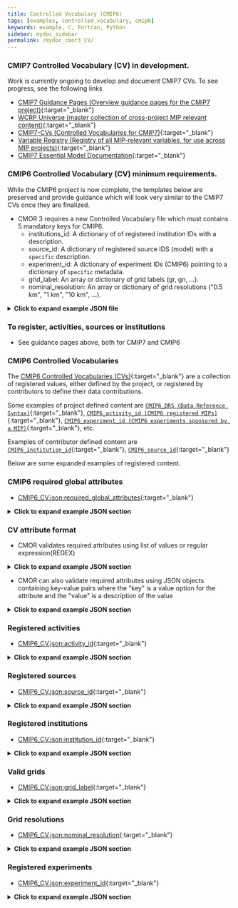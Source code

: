 ```yaml
---
title: Controlled Vocabulary (CMIP6)
tags: [examples, controlled_vocabulary, cmip6]
keywords: example, C, Fortran, Python
sidebar: mydoc_sidebar
permalink: /mydoc_cmor3_CV/
---
```


### CMIP7 Controlled Vocabulary (CV) in development. 

Work is currently ongoing to develop and document CMIP7 CVs. To see progress, see the following links

* [CMIP7 Guidance Pages (Overview guidance pages for the CMIP7 project)](https://wcrp-cmip.github.io/cmip7-guidance/){:target="_blank"}
* [WCRP Universe (master collection of cross-project MIP relevant content)](https://github.com/WCRP-CMIP/WCRP-universe){:target="_blank"}
* [CMIP7-CVs (Controlled Vocabularies for CMIP7)](https://github.com/WCRP-CMIP/CMIP7-CVs){:target="_blank"}
* [Variable Registry (Registry of all MIP-relevant variables, for use across MIP projects)](https://github.com/WCRP-CMIP/Variable-Registry){:target="_blank"}
* [CMIP7 Essential Model Documentation](https://github.com/WCRP-CMIP/Essential-Model-Documentation){:target="_blank"}


### CMIP6 Controlled Vocabulary (CV) minimum requirements. 

While the CMIP6 project is now complete, the templates below are preserved and provide guidance which will look very similar
to the CMIP7 CVs once they are finalized.

   * CMOR 3 requires a new Controlled Vocabulary file which must contains 5 mandatory keys for CMIP6.
       * institutions_id:  A dictionary of of registered institution IDs with a description.
       * source_id:  A dictionary of registered source IDS (model) with a ```specific``` description.
       * experiment_id:  A dictionary of experiment IDs (CMIP6) pointing to a dictionary  of ```specific``` metadata.
       * grid_label:  An array or dictionary of grid labels (gr, gn, ...).
       * nominal_resolution: An array or dictionary of grid resolutions ("0.5 km", "1 km", "10 km", ...).


<details><summary markdown="span"><b>Click to expand example JSON file</b></summary>

```json
{
"CV": {
    "institution_id": { "BNU":"GCESS, BNU, Beijing, China" },
    "source_id": { "CESM1-CAM5": "CESM1 (CAM5): model version ca. 2009" },
    "experiment_id": { "piControl": { } },
    "grid_label": { "gn": "data reported on a model's native grid" },
    "nominal_resolution": [ "0.5 km" ]
   }
}
```
</details>

### To register, activities, sources or institutions
  * See guidance pages above, both for CMIP7 and CMIP6


### CMIP6 Controlled Vocabularies

The [CMIP6 Controlled Vocabularies (CVs)](https://github.com/WCRP-CMIP/CMIP6_CVs){:target="_blank"} are a collection of registered values, either defined by the project,
or registered by contributors to define their data contributions.

Some examples of project defined content are [`CMIP6_DRS (Data Reference Syntax)`](https://github.com/WCRP-CMIP/CMIP6_CVs/blob/main/CMIP6_DRS.json){:target="_blank"},
[`CMIP6_activity_id (CMIP6 registered MIPs)`](https://github.com/WCRP-CMIP/CMIP6_CVs/blob/main/CMIP6_activity_id.json){:target="_blank"},
[`CMIP6_experiment_id (CMIP6 experiments sponsored by a MIP)`](https://github.com/WCRP-CMIP/CMIP6_CVs/blob/main/CMIP6_experiment_id.json){:target="_blank"}, etc.

Examples of contributor defined content are [`CMIP6_institution_id`](https://github.com/WCRP-CMIP/CMIP6_CVs/blob/main/CMIP6_institution_id.json){:target="_blank"},
[`CMIP6_source_id`](https://github.com/WCRP-CMIP/CMIP6_CVs/blob/main/CMIP6_source_id.json){:target="_blank"}

Below are some expanded examples of registered content.

### CMIP6 required global attributes

* [CMIP6_CV.json:required_global_attributes](https://github.com/PCMDI/cmip6-cmor-tables/blob/087fe45d21c082e28723e0f930e4266abe91b853/Tables/CMIP6_CV.json#L3-L34){:target="_blank"}

<details><summary markdown="span"><b>Click to expand example JSON section</b></summary>

```json
"required_global_attributes": [
    "Conventions",
    "activity_id",
    "creation_date",
    "data_specs_version",
    "experiment",
    "experiment_id",
    "forcing_index",
    "frequency",
    "further_info_url",
    "grid",
    "grid_label",
    "initialization_index",
    "institution",
    "institution_id",
    "license",
    "mip_era",
    "nominal_resolution",
    "physics_index",
    "product",
    "realization_index",
    "realm",
    "source",
    "source_id",
    "source_type",
    "sub_experiment",
    "sub_experiment_id",
    "table_id",
    "tracking_id",
    "variable_id",
    "variant_label"
],
```
</details>

### CV attribute format

* CMOR validates required attributes using list of values or regular expression(REGEX)

<details><summary markdown="span"><b>Click to expand example JSON section</b></summary>

```json
"required_parent_attributes": [
    "parent_experiment_id"
],

"variant_label": [ "r[[:digit:]]\\{1,\\}i[[:digit:]]\\{1,\\}p[[:digit:]]\\{1,\\}f[[:digit:]]\\{1,\\}$" ],

"product": [ "model-output" ] ,

"mip_era": [ "CMIP6" ],

"further_info_url": [ "https://furtherinfo.es-doc.org/.*" ],
```
</details>

* CMOR can also validate required attributes using JSON objects containing key-value pairs where the "key" is a value option for the attribute and the "value" is a description of the value

<details><summary markdown="span"><b>Click to expand example JSON section</b></summary>

```json
"sub_experiment_id":{
    "none":"none",
    "s1910":"initialized near end of year 1910",
    "s1920":"initialized near end of year 1920",
    "s1950":"initialized near end of year 1950"
}
"realm":{
    "aerosol":"Aerosol",
    "atmos":"Atmosphere",
    "atmosChem":"Atmospheric Chemistry",
    "land":"Land Surface",
    "landIce":"Land Ice",
    "ocean":"Ocean",
    "ocnBgchem":"Ocean Biogeochemistry",
    "seaIce":"Sea Ice"
},
"frequency":{
    "1hr":"sampled hourly",
    "1hrCM":"monthly-mean diurnal cycle resolving each day into 1-hour means",
    "1hrPt":"sampled hourly, at specified time point within an hour",
    "3hr":"3 hourly mean samples",
    "3hrPt":"sampled 3 hourly, at specified time point within the time period",
    "6hr":"6 hourly mean samples",
    "6hrPt":"sampled 6 hourly, at specified time point within the time period",
    "day":"daily mean samples",
    "dec":"decadal mean samples",
    "fx":"fixed (time invariant) field",
    "mon":"monthly mean samples",
    "monC":"monthly climatology computed from monthly mean samples",
    "monPt":"sampled monthly, at specified time point within the time period",
    "subhrPt":"sampled sub-hourly, at specified time point within an hour",
    "yr":"annual mean samples",
    "yrPt":"sampled yearly, at specified time point within the time period"
},
```
</details>

### Registered activities

* [CMIP6_CV.json:activity_id](https://github.com/PCMDI/cmip6-cmor-tables/blob/087fe45d21c082e28723e0f930e4266abe91b853/Tables/CMIP6_CV.json#L48-L73){:target="_blank"}

<details><summary markdown="span"><b>Click to expand example JSON section</b></summary>

```json
"activity_id":[
    "AerChemMIP",
    "C4MIP",
    "CFMIP",
    "CMIP",
    "CORDEX",
    "DAMIP",
    "DCPP",
    "DynVarMIP",
    "FAFMIP",
    "GMMIP",
    "GeoMIP",
    "HighResMIP",
    "ISMIP6",
    "LS3MIP",
    "LUMIP",
    "OMIP",
    "PMIP",
    "RFMIP",
    "SIMIP",
    "ScenarioMIP",
    "VIACSAB",
    "VolMIP"
],
```

</details>

### Registered sources

* [CMIP6_CV.json:source_id](https://github.com/PCMDI/cmip6-cmor-tables/blob/087fe45d21c082e28723e0f930e4266abe91b853/Tables/CMIP6_CV.json#L125-L3465){:target="_blank"}

<details><summary markdown="span"><b>Click to expand example JSON section</b></summary>

```json
"source_id": {
    "ACCESS-CM2":{
        "activity_participation":[
            "CMIP",
            "DAMIP",
            "FAFMIP",
            "OMIP",
            "RFMIP",
            "SIMIP",
            "ScenarioMIP"
        ],
        "cohort":[
            "Published"
        ],
        "institution_id":[
            "CSIRO-ARCCSS"
        ],
        "license_info":{
            "exceptions_contact":"@csiro.au <- access_csiro",
            "history":"2019-11-08: initially published under CC BY-SA 4.0; 2022-06-10: relaxed to CC BY 4.0",
            "id":"CC BY 4.0",
            "license":"Creative Commons Attribution 4.0 International (CC BY 4.0; https://creativecommons.org/licenses/by/4.0/)",
            "source_specific_info":"",
            "url":"https://creativecommons.org/licenses/by/4.0/"
        },
        "source_id":"ACCESS-CM2",
        "source":"ACCESS-CM2 (2019): \naerosol: UKCA-GLOMAP-mode\natmos: MetUM-HadGEM3-GA7.1 (N96; 192 x 144 longitude/latitude; 85 levels; top level 85 km)\natmosChem: none\nland: CABLE2.5\nlandIce: none\nocean: ACCESS-OM2 (GFDL-MOM5, tripolar primarily 1deg; 360 x 300 longitude/latitude; 50 levels; top grid cell 0-10 m)\nocnBgchem: none\nseaIce: CICE5.1.2 (same grid as ocean)"
    },
    ...
},
```
</details>

### Registered institutions

* [CMIP6_CV.json:institution_id](https://github.com/PCMDI/cmip6-cmor-tables/blob/087fe45d21c082e28723e0f930e4266abe91b853/Tables/CMIP6_CV.json#L74-L124){:target="_blank"}

<details><summary markdown="span"><b>Click to expand example JSON section</b></summary>

```json
"institution_id": {
    "NSF-DOE-NCAR":"NSF/DOE NCAR (National Center for Atmospheric Research) Boulder, CO, USA"
    ...
},
```

</details>

### Valid grids

* [CMIP6_CV.json:grid_label](https://github.com/PCMDI/cmip6-cmor-tables/blob/087fe45d21c082e28723e0f930e4266abe91b853/Tables/CMIP6_CV.json#L3496-L3542){:target="_blank"}

<details><summary markdown="span"><b>Click to expand example JSON section</b></summary>

```json
"grid_label": {
    "gm":"global mean data",
    "gn":"data reported on a model's native grid",
    "gna":"data reported on a native grid in the region of Antarctica",
    "gng":"data reported on a native grid in the region of Greenland",
    "gnz":"zonal mean data reported on a model's native latitude grid",
    "gr":"regridded data reported on the data provider's preferred target grid"
},
```

</details>

### Grid resolutions

* [CMIP6_CV.json:nominal_resolution](https://github.com/PCMDI/cmip6-cmor-tables/blob/087fe45d21c082e28723e0f930e4266abe91b853/Tables/CMIP6_CV.json#L3543-L3559){:target="_blank"}

<details><summary markdown="span"><b>Click to expand example JSON section</b></summary>

```json
"nominal_resolution":[
    "0.5 km",
    "1 km",
    "10 km",
    "100 km",
    "1000 km",
    "10000 km",
    "1x1 degree",
    "2.5 km",
    "25 km",
    "250 km",
    "2500 km",
    "5 km",
    "50 km",
    "500 km",
    "5000 km"
],
```

</details>

### Registered experiments

* [CMIP6_CV.json:experiment_id](https://github.com/PCMDI/cmip6-cmor-tables/blob/087fe45d21c082e28723e0f930e4266abe91b853/Tables/CMIP6_CV.json#L3702-L11535){:target="_blank"}

<details><summary markdown="span"><b>Click to expand example JSON section</b></summary>

```json
"experiment_id": { 
    "piControl":{
        "activity_id":[
            "CMIP"
        ],
        "additional_allowed_model_components":[
            "AER",
            "CHEM",
            "BGC"
        ],
        "experiment":"pre-industrial control",
        "experiment_id":"piControl",
        "parent_activity_id":[
            "CMIP"
        ],
        "parent_experiment_id":[
            "piControl-spinup"
        ],
        "required_model_components":[
            "AOGCM"
        ],
        "sub_experiment_id":[
            "none"
        ]
    },
}
```
 
</details>